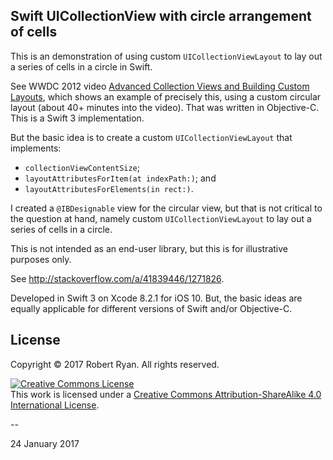 ## Swift UICollectionView with circle arrangement of cells

This is an demonstration of using custom `UICollectionViewLayout` to lay out a series of cells in a circle in Swift.

See WWDC 2012 video [Advanced Collection Views and Building Custom Layouts](https://developer.apple.com/videos/play/wwdc2012/219/), which shows an example of precisely this, using a custom circular layout (about 40+ minutes into the video). That was written in Objective-C. This is a Swift 3 implementation.

But the basic idea is to create a custom `UICollectionViewLayout` that implements:

- `collectionViewContentSize`;
- `layoutAttributesForItem(at indexPath:)`; and
- `layoutAttributesForElements(in rect:)`.

I created a `@IBDesignable` view for the circular view, but that is not critical to the question at hand, namely custom `UICollectionViewLayout` to lay out a series of cells in a circle.

This is not intended as an end-user library, but this is for illustrative purposes only.

See http://stackoverflow.com/a/41839446/1271826.

Developed in Swift 3 on Xcode 8.2.1 for iOS 10. But, the basic ideas are equally applicable for different versions of Swift and/or Objective-C. 

## License

Copyright &copy; 2017 Robert Ryan. All rights reserved.

<a rel="license" href="http://creativecommons.org/licenses/by-sa/4.0/"><img alt="Creative Commons License" style="border-width:0" src="http://i.creativecommons.org/l/by-sa/4.0/88x31.png" /></a><br />This work is licensed under a <a rel="license" href="http://creativecommons.org/licenses/by-sa/4.0/">Creative Commons Attribution-ShareAlike 4.0 International License</a>.

--

24 January 2017
